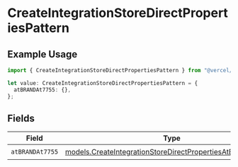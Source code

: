 # CreateIntegrationStoreDirectPropertiesPattern

## Example Usage

```typescript
import { CreateIntegrationStoreDirectPropertiesPattern } from "@vercel/sdk/models/createintegrationstoredirectop.js";

let value: CreateIntegrationStoreDirectPropertiesPattern = {
  atBRANDAt7755: {},
};
```

## Fields

| Field                                                                                                                          | Type                                                                                                                           | Required                                                                                                                       | Description                                                                                                                    |
| ------------------------------------------------------------------------------------------------------------------------------ | ------------------------------------------------------------------------------------------------------------------------------ | ------------------------------------------------------------------------------------------------------------------------------ | ------------------------------------------------------------------------------------------------------------------------------ |
| `atBRANDAt7755`                                                                                                                | [models.CreateIntegrationStoreDirectPropertiesAtBRANDAt7755](../models/createintegrationstoredirectpropertiesatbrandat7755.md) | :heavy_check_mark:                                                                                                             | N/A                                                                                                                            |